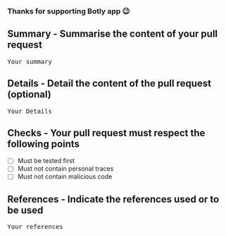 ### Thanks for supporting Botly app 😉

## Summary - Summarise the content of your pull request
<samp>Your summary</samp>

## Details - Detail the content of the pull request (optional) 
<samp>Your Details</samp>

## Checks - Your pull request must respect the following points
- [ ] Must be tested first 
- [ ] Must not contain personal traces 
- [ ] Must not contain malicious code

## References - Indicate the references used or to be used
<samp>Your references</samp>


